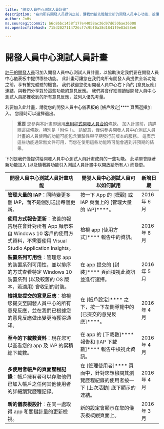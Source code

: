 ```yaml
---
title: "開發人員中心測試人員計畫"
description: "在向所有開發人員提供之前，讓我們搶先體驗全新的開發人員中心功能，並讓我們了解您的想法。"
author: JnHs
ms.sourcegitcommit: b6c86bc1458f177e44058ac36d97d650bae36008
ms.openlocfilehash: 715d2027114726cf7c9bf0a38d1841f9e83d58e6

---
```


# 開發人員中心測試人員計畫

[註冊的開發人員](http://go.microsoft.com/fwlink/?LinkID=615100)可加入開發人員中心測試人員計畫，以協助決定我們要在開發人員中心儀表板中提供哪些功能。 此計畫可讓您在我們向所有開發人員提供全新功能之前，享有搶先體驗的機會。 我們歡迎您使用開發人員中心右下角的 [意見反應] 連結，與我們分享對於這些功能的意見反應。 我們將會仔細閱讀從開發人員中心測試人員那裡收到的所有意見反應，並列入優先考量。

若要加入此計畫，請從您的開發人員中心儀表板的 [帳戶設定]**** 頁面選擇加入。 您隨時可以選擇退出。

> **重要** 您參與本計畫即適用[應用程式開發人員合約](https://msdn.microsoft.com/windows/apps/hh694058.aspx)條款。 加入計畫前，請詳閱這些條款，特別是「附件 I」。 請留意，僅供參與開發人員中心測試人員計畫的人員使用的功能可能包含實驗性與早期發行前版本的服務。 這表示這些功能通常無文件可用，而您在使用這些功能時可能會遇到非預期的結果。 

下列是我們僅提供給開發人員中心測試人員計畫成員的一些功能。 此清單會隨著新功能加入 (以及隨著將功能引入測試人員計畫中以開放給所有人) 而變更。

| 開發人員中心測試人員計畫功能   | 開發人員中心測試人員可以如何試用 | 新增日期 |
|--------------------------------------|------------------------------------|------------|
|**管理大量的 IAP**：同時變更多個 IAP，而不是個別送出每個更新。 | 按一下 App 的 [概觀] 或 IAP 頁面上的 [管理大量的 IAP]****。 |2016 年 6 月|
|**使用方式報告更新**：改善的報告現在會針對所有 App 顯示來自 Windows 10 客戶的使用方式資料，不需要使用 Visual Studio Application Insights。|檢視 app [使用方式]**** 報告中的資訊。 |2016 年 6 月|
|**裝置系列可用性**：管理您 app 的裝置系列可用性，並以排序的方式查看特定 Windows 10 裝置系列 (以及較舊的 OS 版本，若適用) 會收到的封裝。|在 app 提交的 [封裝]**** 頁面檢視此資訊並進行選擇。|2016 年 5 月|
|**檢視您提交的意見反應**：檢視您提交至開發人員中心的所有意見反應，並在我們已根據您的意見反應做出變更時獲得通知。|在 [帳戶設定]**** 之下，按一下左側導覽中的 [已提交的意見反應]****。|2016 年 4 月|
|**至今的下載數資料**：現在您可以查看您的 app 及 IAP 的累積總下載數。|在 app 的 [下載數]**** 報告和 [IAP 下載數]**** 報告中檢視此資訊。|2016 年 4 月|
|**多使用者帳戶的頁面歷程記錄**：帳戶擁有者可以存取他們已加入帳戶之任何其他使用者的詳細瀏覽歷程記錄。|在 [管理使用者]**** 頁面中，針對您想檢閱其瀏覽歷程紀錄的使用者按一下 [上次活動] 底下顯示的連結。|2016 年 4 月|
|**新的儀表板設計**︰在同一處取得 app 和關鍵計量的更新檢視。|新的設定會顯示在您的儀表板概觀頁面上。|2016 年 3 月|








<!--HONumber=Jun16_HO4-->


